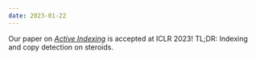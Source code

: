 ```yaml
---
date: 2023-01-22
---
```


Our paper on [*Active Indexing*](publications/activeindexing/) is accepted at ICLR 2023! TL;DR: Indexing and copy detection on steroids.
